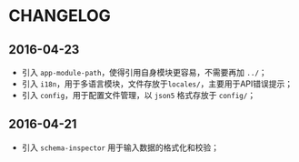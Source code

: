 # CHANGELOG

## 2016-04-23

* 引入 `app-module-path`，使得引用自身模块更容易，不需要再加 `../`；
* 引入 `i18n`，用于多语言模块，文件存放于`locales/`，主要用于API错误提示；
* 引入 `config`，用于配置文件管理，以 `json5` 格式存放于 `config/`；

## 2016-04-21

* 引入 `schema-inspector` 用于输入数据的格式化和校验；
